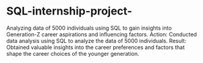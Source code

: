 # SQL-internship-project-
Analyzing data of 5000 individuals using SQL to gain insights into Generation-Z career aspirations and influencing factors.
Action: Conducted data analysis using SQL to analyze the data of 5000 individuals.
Result: Obtained valuable insights into the career preferences and factors that shape the career choices of the younger generation.
